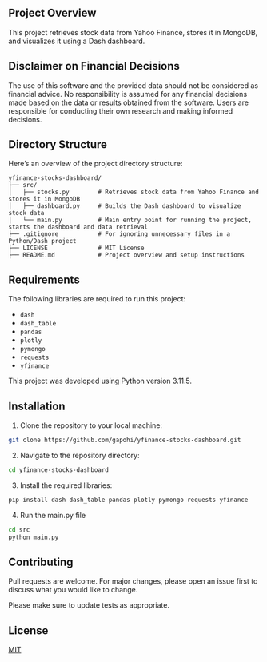 ## Project Overview

This project retrieves stock data from Yahoo Finance, stores it in MongoDB, and visualizes it using a Dash dashboard.  

## Disclaimer on Financial Decisions

The use of this software and the provided data should not be considered as financial advice. No responsibility is assumed for any financial decisions made based on the data or results obtained from the software. Users are responsible for conducting their own research and making informed decisions.

## Directory Structure

Here’s an overview of the project directory structure:

```plaintext
yfinance-stocks-dashboard/
├── src/
│   ├── stocks.py        # Retrieves stock data from Yahoo Finance and stores it in MongoDB
│   ├── dashboard.py     # Builds the Dash dashboard to visualize stock data
│   └── main.py          # Main entry point for running the project, starts the dashboard and data retrieval
├── .gitignore           # For ignoring unnecessary files in a Python/Dash project
├── LICENSE              # MIT License
├── README.md            # Project overview and setup instructions
```

## Requirements

The following libraries are required to run this project:

*   `dash`
*   `dash_table`
*   `pandas`
*   `plotly`
*   `pymongo`
*   `requests`
*   `yfinance`

This project was developed using Python version 3.11.5.

## Installation

1. Clone the repository to your local machine:
```bash
git clone https://github.com/gapohi/yfinance-stocks-dashboard.git
```

2. Navigate to the repository directory:
```bash
cd yfinance-stocks-dashboard
```

3. Install the required libraries:
```bash
pip install dash dash_table pandas plotly pymongo requests yfinance
```

4. Run the main.py file
```bash
cd src
python main.py
```

## Contributing

Pull requests are welcome. For major changes, please open an issue first to discuss what you would 
like to change.

Please make sure to update tests as appropriate.

## License

[MIT](https://choosealicense.com/licenses/mit/)